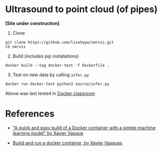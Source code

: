 # Ultrasound to point cloud (of pipes)

**[Site under construction]**


1. Clone
```
git clone https://github.com/lisatwyw/smrvis.git
cd smrvis
```

2. Build (includes pip installations)
```
docker build --tag docker-test -f Dockerfile .
```
 
3. Test on new data by calling ```infer.py```
```
docker run docker-test python3 source/infer.py
```

Above was last tested in [Docker classroom](https://training.play-with-docker.com/beginner-linux/)

# References  

- ["A quick and easy build of a Docker container with a simple machine learning model" by Xavier Vasque](https://towardsdatascience.com/build-and-run-a-docker-container-for-your-machine-learning-model-60209c2d7a7f)

- [Buiild and run a docker container, by Xavier Vasques](https://towardsdatascience.com/build-and-run-a-docker-container-for-your-machine-learning-model-60209c2d7a7f)

